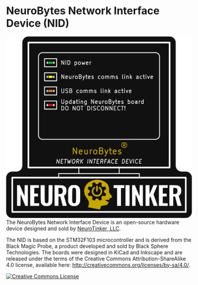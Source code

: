 # NeuroBytes Network Interface Device (NID)
![NeuroBytes NID PCB front](/HARDWARE/NeuroBytes_NID.png)
The NeuroBytes Network Interface Device is an open-source hardware device designed and sold by [NeuroTinker, LLC](http://www.neurotinker.com/). 

The NID is based on the STM32F103 microcontroller and is derived from the Black Magic Probe, a product developed and sold by Black Sphere Technologies. The boards were designed in KiCad and Inkscape and are released under the terms of the Creative Commons Attribution-ShareAlike 4.0 license, available here: http://creativecommons.org/licenses/by-sa/4.0/.

<a rel="license" href="http://creativecommons.org/licenses/by-sa/4.0/"><img alt="Creative Commons License" style="border-width:0" src="https://i.creativecommons.org/l/by-sa/4.0/88x31.png" /></a>
